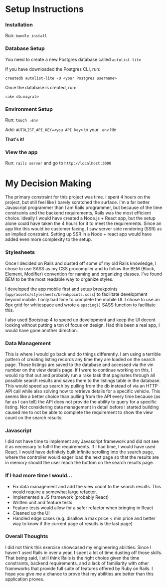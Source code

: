 # Setup Instructions

### Installation
Run: `bundle install`

### Database Setup

You need to create a new Postgres database called `autolist-lite`

If you have downloaded the Postgres CLI, run:
```
createdb autolist-lite -U <your Postgres username>
```

Once the database is created, run:
```
rake db:migrate
```

### Environment Setup

Run: `touch .env`

Add: `AUTOLIST_API_KEY=<you API key>` to your `.env` file

**That's it!**

### View the app

Run: `rails server` and go to `http://localhost:3000`

# My Decision Making

The primary constraint for this project was time. I spent 4 hours on the project, but still feel like I barely scratched the surface. I'm a far better Javascript programmer than I am Rails programmer, but because of the time constraints and the backend requirements, Rails was the most efficient choice. Ideally I would have created a Node.js + React app, but the setup alone could have taken the 4 hours for it to meet the requirements. Since an app like this would be customer facing, I saw server side rendering (SSR) as an implied constraint. Setting up SSR in a Node + react app would have added even more complexity to the setup.

### Stylesheets

Once I decided on Rails and dusted off some of my old Rails knowledge, I chose to use SASS as my CSS procompiler and to follow the BEM (Block, Element, Modifier) convention for naming and organizing classes. I've found BEM to be the most readable way to organize styles.

I developed the app mobile first and setup breakpoints (`app/assets/stylesheets/breakpoints.scss`) to facilitate development beyond mobile. I only had time to complete the mobile UI. I chose to use an 8px grid for whitespace and wrote a `spacing()` SASS function to facilitate this.

I also used Bootstrap 4 to speed up development and keep the UI decent looking without putting a ton of focus on design. Had this been a real app, I would have gone another direction.

### Data Management

This is where I would go back and do things differently. I am using a terrible pattern of creating listing records any time they are loaded on the search page. Those listings are saved to the database and accessed via the vin number on the view details page. If I were to continue working on this, I would rip that out and probably run a rake task that paginates through all possible search results and saves them to the listings table in the database. This would speed up search by pulling from the db instead of via an HTTP API call while also solving how to retrieve details for a specific vehicle. This seems like a better choice than pulling from the API every time because (as far as I can tell) the API does not provide the ability to query for a specific listing. Not considering data management in detail before I started building caused me to not be able to complete the requirement to show the view count on the search results.

### Javascript

I did not have time to implement any Javascript framework and did not see it as necessary to fulfill the requirements. If I had time, I would have used React. I would have definitely built infinite scrolling into the search page, where the controller would eager load the next page so that the results are in memory should the user reach the bottom on the search results page.

### If I had more time I would...
* Fix data management and add the view count to the search results. This would require a somewhat large refactor.
* Implemented a JS framework (probably React)
* Written unit and feature tests
* Feature tests would allow for a safer refactor when bringing in React
* Cleaned up the UI
* Handled edge cases (e.g. disallow a max price < min price and better way to know if the current page of results is the last page)

### Overall Thoughts

I did not think this exercise showcased my engineering abilities. Since I haven't used Rails in over a year, I spent a lot of time dusting off those skills. That being said, I still think Rails is the right choice given the time constraints, backend requirements, and a lack of familiarity with other frameworks that provide full suite of features offered by Ruby on Rails. I hope you give me a chance to prove that my abilities are better than this application proves.







